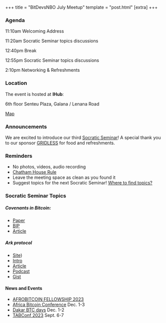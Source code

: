  +++
 title = "BitDevsNBO July Meetup"
 template = "post.html"
 [extra]
 +++

 ### Agenda

 11:10am Welcoming Address

 11:20am Socratic Seminar topics discussions

 12:40pm Break

 12:55pm Socratic Seminar topics discussions

 2:10pm Networking & Refreshments

 ### Location

 The event is hosted at **IHub**:

 6th floor Senteu Plaza, 
 Galana / Lenana Road 

 [Map](https://www.google.com/maps/place/iHub/@-1.2891199,36.7809786,17z/data=!3m1!4b1!4m5!3m4!1s0x182f109996536c39:0x4eb6d6e1e16b4153!8m2!3d-1.2891199!4d36.7831673)  


 ### Announcements

 We are excited to introduce our third [Socratic Seminar](/about)! A special thank you to our 
 sponsor [GRIDLESS](https://gridlesscompute.com) for food and refreshments.

 ### Reminders

   - No photos, videos, audio recording
   - [Chatham House Rule](https://www.chathamhouse.org/about-us/chatham-house-rule)
   - Leave the meeting space as clean as you found it
   - Suggest topics for the next Socratic Seminar! [Where to find topics?](/about/find-topics)

 ### Socratic Seminar Topics

   ##### Covenants in Bitcoin:
   - [Paper](https://fc17.ifca.ai/bitcoin/papers/bitcoin17-final28.pdf)
   - [BIP](https://github.com/bitcoin/bips/blob/master/bip-0119.mediawiki)
   - [Article](https://rusty.ozlabs.org/2023/07/09/covenant-taxonomy.html)

   ##### Ark protocol
   - [Site](https://www.arkpill.me/deep-dive))
   - [Intro](https://burakkeceli.medium.com/introducing-ark-6f87ae45e272)
   - [Article](https://bitcoinmagazine.com/technical/how-ark-plans-to-scale-private-bitcoin-payments)
   - [Podcast](https://www.stacksats.how/podcasts/e109-burak-on-building-ark-scaling-bitcoin-and-improving-privacy)
   - [Gist](https://gist.github.com/RubenSomsen/a394beb1dea9e47e981216768e007454)
  
    

 #### News and Events

   - [AFROBITCOIN FELLOWSHIP 2023](https://www.afrobitcoin.org/fellowship)
   - [Africa Bitcoin Conference](https://www.afrobitcoin.org) Dec. 1-3
   - [Dakar BTC days](https://dakarbitcoindays.com/) Dec. 1-2
   - [TABConf 2023](https://2023.tabconf.com) Sept. 6-7